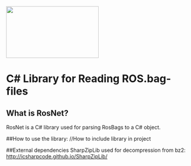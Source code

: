 # <img src=	https://upload.wikimedia.org/wikipedia/commons/7/7a/ROS_cat.png width="250" height="140">

# C# Library for Reading ROS.bag-files
## What is RosNet?
RosNet is a C# library used for parsing RosBags to a C# object.

##How to use the library:
//How to include library in project


##External dependencies
SharpZipLib used for decompression from bz2: http://icsharpcode.github.io/SharpZipLib/
